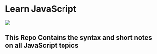 # Learn JavaScript
<img src="https://user-images.githubusercontent.com/89346667/214056173-6171ccbe-eee0-4d10-882e-254befcf1c30.jpeg">

## This Repo Contains the syntax and short notes on all JavaScript topics
